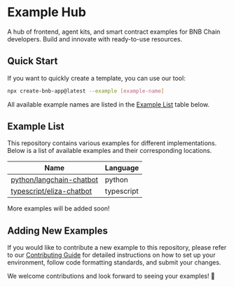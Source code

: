 # Example Hub

A hub of frontend, agent kits, and smart contract examples for BNB Chain developers. Build and innovate with ready-to-use resources.

## Quick Start

If you want to quickly create a template, you can use our tool:

```sh
npx create-bnb-app@latest --example [example-name]
```

All available example names are listed in the [Example List](#example-list) table below.

## Example List

This repository contains various examples for different implementations. Below is a list of available examples and their corresponding locations.

| Name                                                   | Language   |
| ------------------------------------------------------ | ---------- |
| [python/langchain-chatbot](./python/langchain-chatbot) | python     |
| [typescript/eliza-chatbot](./typescript/eliza-chatbot) | typescript |

More examples will be added soon!

## Adding New Examples

If you would like to contribute a new example to this repository, please refer to our [Contributing Guide](CONTRIBUTING.md) for detailed instructions on how to set up your environment, follow code formatting standards, and submit your changes.

We welcome contributions and look forward to seeing your examples! 🚀
